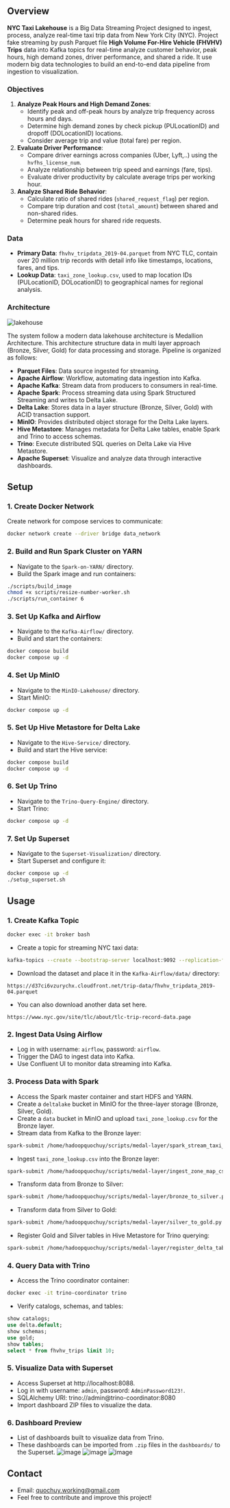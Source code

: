 ## Overview

**NYC Taxi Lakehouse** is a Big Data Streaming Project designed to ingest, process, analyze real-time taxi trip data from New York City (NYC). Project fake streaming by push Parquet file **High Volume For-Hire Vehicle (FHVHV) Trips** data into Kafka topics for real-time analyze customer behavior, peak hours, high demand zones, driver performance, and shared a ride. It use modern big data technologies to build an end-to-end data pipeline from ingestion to visualization.

### Objectives

1. **Analyze Peak Hours and High Demand Zones**:
    - Identify peak and off-peak hours by analyze trip frequency across hours and days.
    - Determine high demand zones by check pickup (PULocationID) and dropoff (DOLocationID) locations.
    - Consider average trip and value (total fare) per region.
2. **Evaluate Driver Performance**:
    - Compare driver earnings across companies (Uber, Lyft,..) using the `hvfhs_license_num`.
    - Analyze relationship between trip speed and earnings (fare, tips).
    - Evaluate driver productivity by calculate average trips per working hour.
3. **Analyze Shared Ride Behavior**:
    - Calculate ratio of shared rides (`shared_request_flag`) per region.
    - Compare trip duration and cost (`total_amount`) between shared and non-shared rides.
    - Determine peak hours for shared ride requests.

### Data
- **Primary Data**: `fhvhv_tripdata_2019-04.parquet` from NYC TLC, contain over 20 million trip records with detail info like timestamps, locations, fares, and tips.
- **Lookup Data**: `taxi_zone_lookup.csv`, used to map location IDs (PULocationID, DOLocationID) to geographical names for regional analysis.

### Architecture
![lakehouse](https://github.com/user-attachments/assets/f1b84e70-00ff-47f1-a56c-104f046a3097)


The system follow a modern data lakehouse architecture is Medallion Architecture. This architecture structure data in multi layer approach (Bronze, Silver, Gold) for data processing and storage. Pipeline is organized as follows:

- **Parquet Files**: Data source ingested for streaming.
- **Apache Airflow**: Workflow, automating data ingestion into Kafka.
- **Apache Kafka**: Stream data from producers to consumers in real-time.
- **Apache Spark**: Process streaming data using Spark Structured Streaming and writes to Delta Lake.
- **Delta Lake**: Stores data in a layer structure (Bronze, Silver, Gold) with ACID transaction support.
- **MinIO**: Provides distributed object storage for the Delta Lake layers.
- **Hive Metastore**: Manages metadata for Delta Lake tables, enable Spark and Trino to access schemas.
- **Trino**: Execute distributed SQL queries on Delta Lake via Hive Metastore.
- **Apache Superset**: Visualize and analyze data through interactive dashboards.



## Setup

### 1. Create Docker Network

Create network for compose services to communicate:

```bash
docker network create --driver bridge data_network
```

### 2. Build and Run Spark Cluster on YARN

- Navigate to the `Spark-on-YARN/` directory.
- Build the Spark image and run containers:

```bash
./scripts/build_image
chmod +x scripts/resize-number-worker.sh
./scripts/run_container 6
```

### 3. Set Up Kafka and Airflow

- Navigate to the `Kafka-Airflow/` directory.
- Build and start the containers:

```bash
docker compose build
docker compose up -d
```

### 4. Set Up MinIO

- Navigate to the `MinIO-Lakehouse/` directory.
- Start MinIO:

```bash
docker compose up -d
```

### 5. Set Up Hive Metastore for Delta Lake

- Navigate to the `Hive-Service/` directory.
- Build and start the Hive service:

```bash
docker compose build
docker compose up -d
```

### 6. Set Up Trino

- Navigate to the `Trino-Query-Engine/` directory.
- Start Trino:

```bash
docker compose up -d
```

### 7. Set Up Superset

- Navigate to the `Superset-Visualization/` directory.
- Start Superset and configure it:

```bash
docker compose up -d
./setup_superset.sh
```

## Usage

### 1. Create Kafka Topic

```bash
docker exec -it broker bash
```

- Create a topic for streaming NYC taxi data:

```bash
kafka-topics --create --bootstrap-server localhost:9092 --replication-factor 1 --partitions 3 --topic nyc_taxi_stream
```

- Download the dataset and place it in the `Kafka-Airflow/data/` directory:

```
https://d37ci6vzurychx.cloudfront.net/trip-data/fhvhv_tripdata_2019-04.parquet
```
- You can also download another data set here.
```
https://www.nyc.gov/site/tlc/about/tlc-trip-record-data.page
```
### 2. Ingest Data Using Airflow
- Log in with username: `airflow`, password: `airflow`.
- Trigger the DAG to ingest data into Kafka.
- Use Confluent UI to monitor data streaming into Kafka.

### 3. Process Data with Spark

- Access the Spark master container and start HDFS and YARN.
- Create a `deltalake` bucket in MinIO for the three-layer storage (Bronze, Silver, Gold).
- Create a `data` bucket in MinIO and upload `taxi_zone_lookup.csv` for the Bronze layer.
- Stream data from Kafka to the Bronze layer:

```bash
spark-submit /home/hadoopquochuy/scripts/medal-layer/spark_stream_taxi_to_minio.py
```

- Ingest `taxi_zone_lookup.csv` into the Bronze layer:

```bash
spark-submit /home/hadoopquochuy/scripts/medal-layer/ingest_zone_map_csv.py
```

- Transform data from Bronze to Silver:

```bash
spark-submit /home/hadoopquochuy/scripts/medal-layer/bronze_to_silver.py
```

- Transform data from Silver to Gold:

```bash
spark-submit /home/hadoopquochuy/scripts/medal-layer/silver_to_gold.py
```

- Register Gold and Silver tables in Hive Metastore for Trino querying:

```bash
spark-submit /home/hadoopquochuy/scripts/medal-layer/register_delta_tables.py
```

### 4. Query Data with Trino

- Access the Trino coordinator container:

```bash
docker exec -it trino-coordinator trino
```

- Verify catalogs, schemas, and tables:

```sql
show catalogs;
use delta.default;
show schemas;
use gold;
show tables;
select * from fhvhv_trips limit 10;
```

### 5. Visualize Data with Superset

- Access Superset at http://localhost:8088.
- Log in with username: `admin`, password: `AdminPassword123!`.
- SQLAlchemy URI: trino://admin@trino-coordinator:8080
- Import dashboard ZIP files to visualize the data.
  
### 6. Dashboard Preview
- List of dashboards built to visualize data from Trino.
- These dashboards can be imported from `.zip` files in the `dashboards/` to the Superset.
![image](https://github.com/user-attachments/assets/50723c1c-0eae-4c9e-8172-4f40fac9b002)
![image](https://github.com/user-attachments/assets/afeb23a7-67a3-4e56-bf7d-4f7c7c697f49)
![image](https://github.com/user-attachments/assets/d137480d-ad2b-4adc-9fa6-62264d56aa1f)

## Contact
- Email: quochuy.working@gmail.com
- Feel free to contribute and improve this project!

